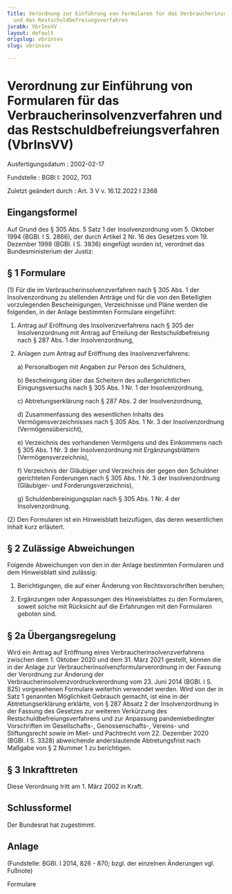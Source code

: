 ```yaml
---
Title: Verordnung zur Einführung von Formularen für das Verbraucherinsolvenzverfahren
  und das Restschuldbefreiungsverfahren
jurabk: VbrInsVV
layout: default
origslug: vbrinsvv
slug: vbrinsvv

---
```


# Verordnung zur Einführung von Formularen für das Verbraucherinsolvenzverfahren und das Restschuldbefreiungsverfahren (VbrInsVV)

Ausfertigungsdatum
:   2002-02-17

Fundstelle
:   BGBl I: 2002, 703

Zuletzt geändert durch
:   Art. 3 V v. 16.12.2022 I 2368



## Eingangsformel

Auf Grund des § 305 Abs. 5 Satz 1 der Insolvenzordnung vom 5. Oktober 1994 (BGBl. I S. 2866), der durch Artikel 2 Nr. 16 des Gesetzes vom 19. Dezember 1998 (BGBl. I S. 3836) eingefügt worden ist, verordnet das Bundesministerium der Justiz:


## § 1 Formulare

(1) Für die im Verbraucherinsolvenzverfahren nach § 305 Abs. 1 der Insolvenzordnung zu stellenden Anträge und für die von den Beteiligten vorzulegenden Bescheinigungen, Verzeichnisse und Pläne werden die folgenden, in der Anlage bestimmten Formulare eingeführt:

1.  Antrag auf Eröffnung des Insolvenzverfahrens nach § 305 der Insolvenzordnung mit Antrag auf Erteilung der Restschuldbefreiung nach § 287 Abs. 1 der Insolvenzordnung,


2.  Anlagen zum Antrag auf Eröffnung des Insolvenzverfahrens:

    a)  Personalbogen mit Angaben zur Person des Schuldners,


    b)  Bescheinigung über das Scheitern des außergerichtlichen Einigungsversuchs nach § 305 Abs. 1 Nr. 1 der Insolvenzordnung,


    c)  Abtretungserklärung nach § 287 Abs. 2 der Insolvenzordnung,


    d)  Zusammenfassung des wesentlichen Inhalts des Vermögensverzeichnisses nach § 305 Abs. 1 Nr. 3 der Insolvenzordnung (Vermögensübersicht),


    e)  Verzeichnis des vorhandenen Vermögens und des Einkommens nach § 305 Abs. 1 Nr. 3 der Insolvenzordnung mit Ergänzungsblättern (Vermögensverzeichnis),


    f)  Verzeichnis der Gläubiger und Verzeichnis der gegen den Schuldner gerichteten Forderungen nach § 305 Abs. 1 Nr. 3 der Insolvenzordnung (Gläubiger- und Forderungsverzeichnis),


    g)  Schuldenbereinigungsplan nach § 305 Abs. 1 Nr. 4 der Insolvenzordnung.







(2) Den Formularen ist ein Hinweisblatt beizufügen, das deren wesentlichen Inhalt kurz erläutert.


## § 2 Zulässige Abweichungen

Folgende Abweichungen von den in der Anlage bestimmten Formularen und dem Hinweisblatt sind zulässig:

1.  Berichtigungen, die auf einer Änderung von Rechtsvorschriften beruhen;


2.  Ergänzungen oder Anpassungen des Hinweisblattes zu den Formularen, soweit solche mit Rücksicht auf die Erfahrungen mit den Formularen geboten sind.





## § 2a Übergangsregelung

Wird ein Antrag auf Eröffnung eines Verbraucherinsolvenzverfahrens zwischen dem 1. Oktober 2020 und dem 31. März 2021 gestellt, können die in der Anlage zur Verbraucherinsolvenzformularverordnung in der Fassung der Verordnung zur Änderung der Verbraucherinsolvenzvordruckverordnung vom 23. Juni 2014 (BGBl. I S. 825) vorgesehenen Formulare weiterhin verwendet werden. Wird von der in Satz 1 genannten Möglichkeit Gebrauch gemacht, ist eine in der Abtretungserklärung erklärte, von § 287 Absatz 2 der Insolvenzordnung in der Fassung des Gesetzes zur weiteren Verkürzung des Restschuldbefreiungsverfahrens und zur Anpassung pandemiebedingter Vorschriften im Gesellschafts-, Genossenschafts-, Vereins- und Stiftungsrecht sowie im Miet- und Pachtrecht vom 22. Dezember 2020 (BGBl. I S. 3328) abweichende anderslautende Abtretungsfrist nach Maßgabe von § 2 Nummer 1 zu berichtigen.


## § 3 Inkrafttreten

Diese Verordnung tritt am 1. März 2002 in Kraft.


## Schlussformel

Der Bundesrat hat zugestimmt.


## Anlage

(Fundstelle: BGBl. I 2014, 826 - 870;
bzgl. der einzelnen Änderungen vgl. Fußnote)

Formulare


































